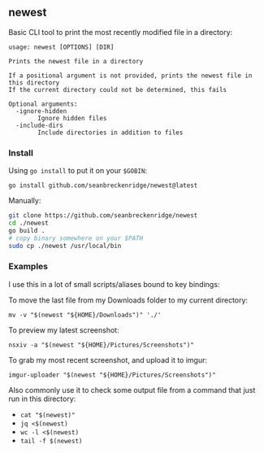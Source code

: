 ## newest

Basic CLI tool to print the most recently modified file in a directory:

```
usage: newest [OPTIONS] [DIR]

Prints the newest file in a directory

If a positional argument is not provided, prints the newest file in this directory
If the current directory could not be determined, this fails

Optional arguments:
  -ignore-hidden
    	Ignore hidden files
  -include-dirs
    	Include directories in addition to files
```

### Install

Using `go install` to put it on your `$GOBIN`:

`go install github.com/seanbreckenridge/newest@latest`

Manually:

```bash
git clone https://github.com/seanbreckenridge/newest
cd ./newest
go build .
# copy binary somewhere on your $PATH
sudo cp ./newest /usr/local/bin
```

### Examples

I use this in a lot of small scripts/aliases bound to key bindings:

To move the last file from my Downloads folder to my current directory:

`mv -v "$(newest "${HOME}/Downloads")" './'`

To preview my latest screenshot:

`nsxiv -a "$(newest "${HOME}/Pictures/Screenshots")"`

To grab my most recent screenshot, and upload it to imgur:

`imgur-uploader "$(newest "${HOME}/Pictures/Screenshots")"`

Also commonly use it to check some output file from a command that just run in this directory:

- `cat "$(newest)"`
- `jq <$(newest)`
- `wc -l <$(newest)`
- `tail -f $(newest)`
